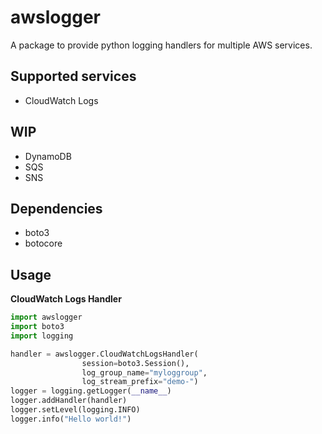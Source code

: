 # awslogger
A package to provide python logging handlers for multiple AWS services.

## Supported services
* CloudWatch Logs

## WIP
* DynamoDB
* SQS
* SNS

## Dependencies
* boto3
* botocore

## Usage
**CloudWatch Logs Handler**
```python
import awslogger
import boto3
import logging

handler = awslogger.CloudWatchLogsHandler(
				session=boto3.Session(), 
				log_group_name="myloggroup", 
				log_stream_prefix="demo-")
logger = logging.getLogger(__name__)
logger.addHandler(handler)
logger.setLevel(logging.INFO)
logger.info("Hello world!")
```
